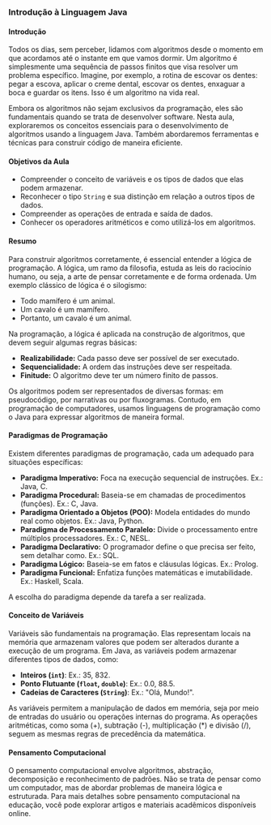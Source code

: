 ### Introdução à Linguagem Java

#### Introdução

Todos os dias, sem perceber, lidamos com algoritmos desde o momento em que acordamos até o instante em que vamos dormir.
Um algoritmo é simplesmente uma sequência de passos finitos que visa resolver um problema específico. Imagine, por
exemplo, a rotina de escovar os dentes: pegar a escova, aplicar o creme dental, escovar os dentes, enxaguar a boca e
guardar os itens. Isso é um algoritmo na vida real.

Embora os algoritmos não sejam exclusivos da programação, eles são fundamentais quando se trata de desenvolver software.
Nesta aula, exploraremos os conceitos essenciais para o desenvolvimento de algoritmos usando a linguagem Java. Também
abordaremos ferramentas e técnicas para construir código de maneira eficiente.

#### Objetivos da Aula

- Compreender o conceito de variáveis e os tipos de dados que elas podem armazenar.
- Reconhecer o tipo `String` e sua distinção em relação a outros tipos de dados.
- Compreender as operações de entrada e saída de dados.
- Conhecer os operadores aritméticos e como utilizá-los em algoritmos.

#### Resumo

Para construir algoritmos corretamente, é essencial entender a lógica de programação. A lógica, um ramo da filosofia,
estuda as leis do raciocínio humano, ou seja, a arte de pensar corretamente e de forma ordenada. Um exemplo clássico de
lógica é o silogismo:

- Todo mamífero é um animal.
- Um cavalo é um mamífero.
- Portanto, um cavalo é um animal.

Na programação, a lógica é aplicada na construção de algoritmos, que devem seguir algumas regras básicas:

- **Realizabilidade:** Cada passo deve ser possível de ser executado.
- **Sequencialidade:** A ordem das instruções deve ser respeitada.
- **Finitude:** O algoritmo deve ter um número finito de passos.

Os algoritmos podem ser representados de diversas formas: em pseudocódigo, por narrativas ou por fluxogramas. Contudo,
em programação de computadores, usamos linguagens de programação como o Java para expressar algoritmos de maneira
formal.

#### Paradigmas de Programação

Existem diferentes paradigmas de programação, cada um adequado para situações específicas:

- **Paradigma Imperativo:** Foca na execução sequencial de instruções. Ex.: Java, C.
- **Paradigma Procedural:** Baseia-se em chamadas de procedimentos (funções). Ex.: C, Java.
- **Paradigma Orientado a Objetos (POO):** Modela entidades do mundo real como objetos. Ex.: Java, Python.
- **Paradigma de Processamento Paralelo:** Divide o processamento entre múltiplos processadores. Ex.: C, NESL.
- **Paradigma Declarativo:** O programador define o que precisa ser feito, sem detalhar como. Ex.: SQL.
- **Paradigma Lógico:** Baseia-se em fatos e cláusulas lógicas. Ex.: Prolog.
- **Paradigma Funcional:** Enfatiza funções matemáticas e imutabilidade. Ex.: Haskell, Scala.

A escolha do paradigma depende da tarefa a ser realizada.

#### Conceito de Variáveis

Variáveis são fundamentais na programação. Elas representam locais na memória que armazenam valores que podem ser
alterados durante a execução de um programa. Em Java, as variáveis podem armazenar diferentes tipos de dados, como:

- **Inteiros (`int`)**: Ex.: 35, 832.
- **Ponto Flutuante (`float`, `double`)**: Ex.: 0.0, 88.5.
- **Cadeias de Caracteres (`String`)**: Ex.: "Olá, Mundo!".

As variáveis permitem a manipulação de dados em memória, seja por meio de entradas do usuário ou operações internas do
programa. As operações aritméticas, como soma (+), subtração (-), multiplicação (*) e divisão (/), seguem as mesmas
regras de precedência da matemática.

#### Pensamento Computacional

O pensamento computacional envolve algoritmos, abstração, decomposição e reconhecimento de padrões. Não se trata de
pensar como um computador, mas de abordar problemas de maneira lógica e estruturada. Para mais detalhes sobre pensamento
computacional na educação, você pode explorar artigos e materiais acadêmicos disponíveis online.
